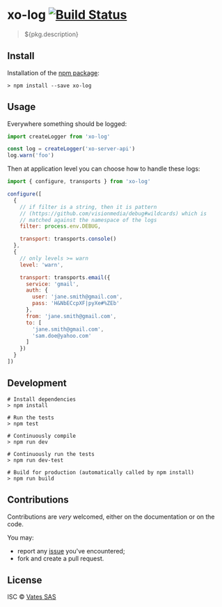 # xo-log [![Build Status](https://travis-ci.org/vatesfr/xen-orchestra.png?branch=master)](https://travis-ci.org/vatesfr/xen-orchestra)

> ${pkg.description}

## Install

Installation of the [npm package](https://npmjs.org/package/xo-log):

```
> npm install --save xo-log
```

## Usage

Everywhere something should be logged:

```js
import createLogger from 'xo-log'

const log = createLogger('xo-server-api')
log.warn('foo')
```

Then at application level you can choose how to handle these logs:

```js
import { configure, transports } from 'xo-log'

configure([
  {
    // if filter is a string, then it is pattern
    // (https://github.com/visionmedia/debug#wildcards) which is
    // matched against the namespace of the logs
    filter: process.env.DEBUG,

    transport: transports.console()
  },
  {
    // only levels >= warn
    level: 'warn',

    transport: transports.email({
      service: 'gmail',
      auth: {
        user: 'jane.smith@gmail.com',
        pass: 'H&NbECcpXF|pyXe#%ZEb'
      },
      from: 'jane.smith@gmail.com',
      to: [
        'jane.smith@gmail.com',
        'sam.doe@yahoo.com'
      ]
    })
  }
])
```

## Development

```
# Install dependencies
> npm install

# Run the tests
> npm test

# Continuously compile
> npm run dev

# Continuously run the tests
> npm run dev-test

# Build for production (automatically called by npm install)
> npm run build
```

## Contributions

Contributions are *very* welcomed, either on the documentation or on
the code.

You may:

- report any [issue](https://github.com/vatesfr/xo-web/issues/)
  you've encountered;
- fork and create a pull request.

## License

ISC © [Vates SAS](https://vates.fr)
